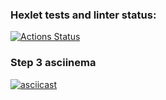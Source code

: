 ### Hexlet tests and linter status:
[![Actions Status](https://github.com/Julia-Tisa/frontend-project-lvl2/workflows/hexlet-check/badge.svg)](https://github.com/Julia-Tisa/frontend-project-lvl2/actions)
### Step 3 asciinema
[![asciicast](https://asciinema.org/a/vSbmoPvMxk3M3DPnsSpRQQZfj.svg)](https://asciinema.org/a/vSbmoPvMxk3M3DPnsSpRQQZfj)
